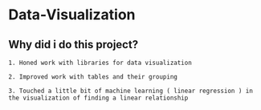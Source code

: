 # Data-Visualization

## Why did i do this project? 

    1. Honed work with libraries for data visualization 
    
    2. Improved work with tables and their grouping
    
    3. Touched a little bit of machine learning ( linear regression ) in the visualization of finding a linear relationship
    
    
    
